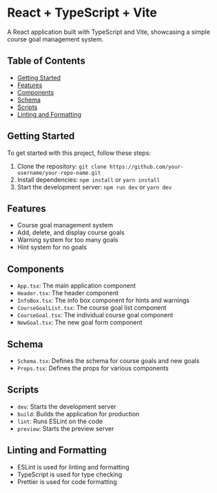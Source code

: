 # React + TypeScript + Vite

A React application built with TypeScript and Vite, showcasing a simple course goal management system.

## Table of Contents

- [Getting Started](#getting-started)
- [Features](#features)
- [Components](#components)
- [Schema](#schema)
- [Scripts](#scripts)
- [Linting and Formatting](#linting-and-formatting)

## Getting Started

To get started with this project, follow these steps:

1. Clone the repository: `git clone https://github.com/your-username/your-repo-name.git`
2. Install dependencies: `npm install` or `yarn install`
3. Start the development server: `npm run dev` or `yarn dev`

## Features

- Course goal management system
- Add, delete, and display course goals
- Warning system for too many goals
- Hint system for no goals

## Components

- `App.tsx`: The main application component
- `Header.tsx`: The header component
- `InfoBox.tsx`: The info box component for hints and warnings
- `CourseGoalList.tsx`: The course goal list component
- `CourseGoal.tsx`: The individual course goal component
- `NewGoal.tsx`: The new goal form component

## Schema

- `Schema.tsx`: Defines the schema for course goals and new goals
- `Props.tsx`: Defines the props for various components

## Scripts

- `dev`: Starts the development server
- `build`: Builds the application for production
- `lint`: Runs ESLint on the code
- `preview`: Starts the preview server

## Linting and Formatting

- ESLint is used for linting and formatting
- TypeScript is used for type checking
- Prettier is used for code formatting
